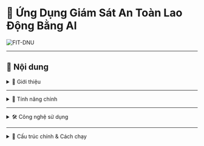 # 🦺 Ứng Dụng Giám Sát An Toàn Lao Động Bằng AI  

![FIT-DNU](https://github.com/user-attachments/assets/2f53f6dd-ff4b-4890-b05a-ba7935ed6f9f)

---

## 📌 Nội dung

<details>
  <summary>📖 Giới thiệu</summary>

Ứng dụng web này cho phép người dùng tải lên video hoặc kết nối camera giám sát công trường và sử dụng AI (**YOLOv11**) để:

- Nhận diện và theo dõi người lao động trong công trường.  
- Phát hiện & trích xuất tình trạng đội mũ bảo hộ, mặc áo phản quang, đi giày bảo hộ.  
- Thống kê & hiển thị báo cáo trực quan về mức độ tuân thủ an toàn lao động.  

<img width="1920" height="1096" alt="image" src="https://github.com/user-attachments/assets/8d936cfa-1957-48f4-b0d1-2664de47ebed" />

</details>

---

<details>
  <summary>🚀 Tính năng chính</summary>

- **Nhận diện PPE (Đồ bảo hộ):** Mũ bảo hộ, áo phản quang, giày bảo hộ.  
- **Phân tích thông minh:** Xác định tình trạng thiếu PPE và hiển thị cảnh báo trực tiếp trên video.  
- **Thống kê & báo cáo:** Đếm số lượng công nhân tuân thủ/vi phạm, biểu đồ trực quan.  
- **Xem trực tiếp & tra cứu:** Hiển thị kết quả theo thời gian thực, tìm kiếm & xem lại dữ liệu đã xử lý.  
- **Xuất dữ liệu:** Lưu Excel, video kết quả.  

<img width="1920" height="1051" alt="image" src="https://github.com/user-attachments/assets/44d5c708-f392-4c04-8fed-41c0c8e07a8c" />  
<img width="1920" height="1047" alt="image" src="https://github.com/user-attachments/assets/db7d84ad-0fd9-407b-8502-e7c3c208c496" />  
<img width="1920" height="632" alt="image" src="https://github.com/user-attachments/assets/5b198860-d5eb-4fc0-889d-066ca7d7a32e" />  

</details>

---

<details>
  <summary>🛠️ Công nghệ sử dụng</summary>

- **Frontend:** Streamlit (Python), HTML5, CSS3  
- **AI / Detection:** YOLOv11 (Ultralytics)  
- **Xử lý video:** OpenCV  
- **Thống kê & trực quan hóa:** Pandas, Plotly Express  
- **Triển khai:** Ngrok / Streamlit Cloud / Docker  

</details>

---

<details>
  <summary>📂 Cấu trúc chính & Cách chạy</summary>

**Cấu trúc**  
- `PPE.py` → Giao diện web + logic xử lý  
- `models/` → Chứa file huấn luyện YOLO + data.yaml  
- `data/` → Video, hình ảnh test  
- `reports/` → Lưu kết quả thống kê, Excel  

**Cách chạy**  
```bash
# Bước 1: Cài đặt thư viện
pip install -r requirements.txt
pip install streamlit pyngrok ultralytics opencv-python-headless plotly pandas

# Bước 2: Chạy ứng dụng
streamlit run PPE.py

# Bước 3: (Tùy chọn) Kết nối Ngrok để public
from pyngrok import ngrok
ngrok.set_auth_token("YOUR_TOKEN")
public_url = ngrok.connect(8501, "http")
print(public_url)
